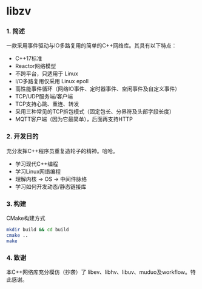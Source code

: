 # libzv
### 1. 简述

一款采用事件驱动与IO多路复用的简单的C++网络库。其具有以下特点：
- C++17标准
- Reactor网络模型
- 不跨平台，只适用于 Linux
- I/O多路复用仅采用 Linux epoll
- 高性能事件循环（网络IO事件、定时器事件、空闲事件及自定义事件）
- TCP/UDP服务端/客户端
- TCP支持心跳、重连、转发
- 采用三种常见的TCP拆包模式（固定包长、分界符及头部字段长度）
- MQTT客户端（因为它最简单），后面再支持HTTP

### 2. 开发目的

充分发挥C++程序员重复造轮子的精神。哈哈。

- 学习现代C++编程
- 学习Linux网络编程
- 理解内核 -> OS -> 中间件脉络
- 学习如何开发动态/静态链接库

### 3. 构建

CMake构建方式

```bash
mkdir build && cd build
cmake ..
make
```

### 4. 致谢

本C++网络库充分模仿（抄袭）了 libev、libhv、libuv、muduo及workflow。特此感谢。

